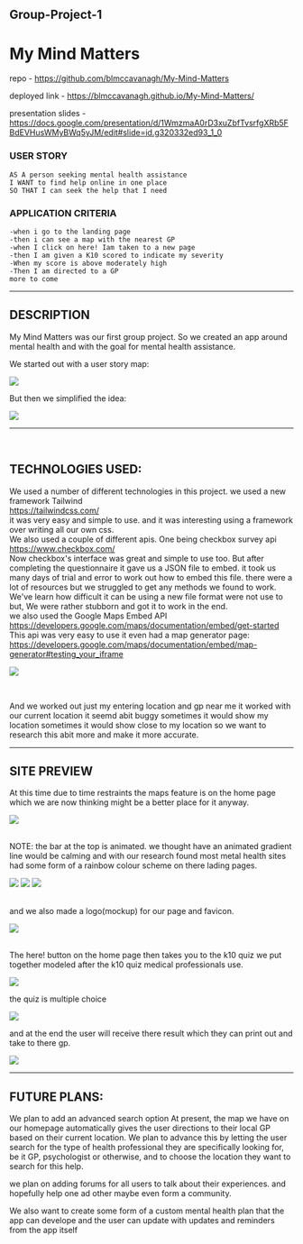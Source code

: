 ## Group-Project-1
# My Mind Matters 

repo - https://github.com/blmccavanagh/My-Mind-Matters

deployed link - https://blmccavanagh.github.io/My-Mind-Matters/

presentation slides - https://docs.google.com/presentation/d/1WmzmaA0rD3xuZbfTvsrfgXRb5FBdEVHusWMyBWq5yJM/edit#slide=id.g320332ed93_1_0

### USER STORY
```
AS A person seeking mental health assistance
I WANT to find help online in one place
SO THAT I can seek the help that I need
```
### APPLICATION CRITERIA
```
-when i go to the landing page 
-then i can see a map with the nearest GP
-when I click on here! Iam taken to a new page
-then I am given a K10 scored to indicate my severity
-When my score is above moderately high
-Then I am directed to a GP
more to come
```

---

## DESCRIPTION  
My Mind Matters was our first group project. So we created an app around mental health and with the goal for mental health assistance. 

We started out with a user story map: 

![](assets/READ-ME-screenshots/user-story-map-01.png)

But then we simplified the idea:

![](assets/READ-ME-screenshots/user-story-map-02.png)

---
<br>

## TECHNOLOGIES USED:

We used a number of different technologies in this project. we used a new framework Tailwind<br> 
https://tailwindcss.com/ 
<br>
it was very easy and simple to use. and it was interesting using a framework over writing all our own css. <br>
We also used a couple of different apis. One being checkbox survey api 
<br> 
https://www.checkbox.com/ 
<br> 
Now checkbox's interface was great and simple to use too. But after completing the questionnaire it gave us a JSON file to embed. it took us many days of trial and error to work out how to embed this file. there were a lot of resources but we struggled to get any methods we found to work. We've learn how difficult it can be using a new file format were not use to but, We were rather stubborn and got it to work in the end. 
<br> 
we also used the Google Maps Embed API 
<br>
https://developers.google.com/maps/documentation/embed/get-started 
<br>
This api was very easy to use it even had a map generator page: https://developers.google.com/maps/documentation/embed/map-generator#testing_your_iframe 

![](assets/READ-ME-screenshots/maps-preveiw.png) 

<br>

And we worked out just my entering location and gp near me it worked with our current location it seemd abit buggy sometimes it would show my location sometimes it would show close to my location so we want to research this abit more and make it more accurate.
<br>

---

## SITE PREVIEW 

At this time due to time restraints the maps feature is on the home page which we are now thinking might be a better place for it anyway. 
<br>

![](assets/READ-ME-screenshots/my-mind-matters-webpage.png)

<br>
NOTE: the bar at the top is animated. we thought have an animated gradient line would be calming and with our research found most metal health sites had some form of a rainbow colour scheme on there lading pages.

![](assets/READ-ME-screenshots/line-01.png)
![](assets/READ-ME-screenshots/line-02.png)
![](assets/READ-ME-screenshots/line-03.png)

<br>
and we also made a logo(mockup) for our page and favicon.

![](assets/images/MMM-logo-mockup-grad-bigger.png)

<br>
The here! button on the home page then takes you to the k10 quiz we put together modeled after the k10 quiz medical professionals use.
<br>

![](assets/READ-ME-screenshots/k10-01.png)
<p> the quiz is multiple choice </p>

![](assets/READ-ME-screenshots/k10-02.png)
<p> and at the end the user will receive there result which they can print out and take to there gp.</p>

![](assets/READ-ME-screenshots/k10-03.png)

---

## FUTURE PLANS: 

<p>We plan to add an advanced search option At present, the map we have on our homepage automatically gives the user directions to their local GP based on their current location. We plan to advance this by letting the user search for the type of health professional they are specifically looking for, be it GP, psychologist or otherwise, and to choose the location they want to search for this help.</p> 
<p>we plan on adding forums for all users to talk about their experiences. and hopefully help one ad other maybe even form a community. </p>
<p>We also want to create some form of a custom mental health plan that the app can develope and the user can update with updates and reminders from the app itself </p>
